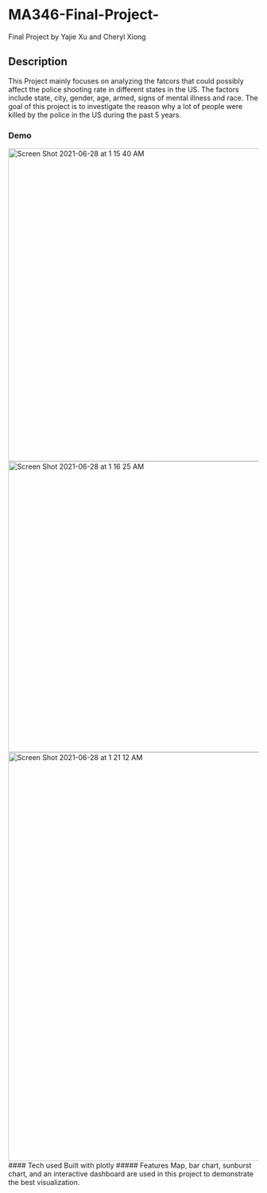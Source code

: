 # MA346-Final-Project-
Final Project by Yajie Xu and Cheryl Xiong
## Description
This Project mainly focuses on analyzing the fatcors that could possibly affect the police shooting rate in different states in the US. The factors include state, city, gender, age, armed, signs of mental illness and race. The goal of this project is to investigate the reason why a lot of people were killed by the police in the US during the past 5 years.
### Demo
<img width="629" alt="Screen Shot 2021-06-28 at 1 15 40 AM" src="https://user-images.githubusercontent.com/55515436/123583878-5f6a1080-d7ae-11eb-88e8-27ad8cbc560f.png">
<img width="585" alt="Screen Shot 2021-06-28 at 1 16 25 AM" src="https://user-images.githubusercontent.com/55515436/123583914-790b5800-d7ae-11eb-933f-e9b60f31e484.png">
<img width="822" alt="Screen Shot 2021-06-28 at 1 21 12 AM" src="https://user-images.githubusercontent.com/55515436/123584310-25e5d500-d7af-11eb-9a07-d58b6ac672bb.png">
#### Tech used
Built with plotly
##### Features
Map, bar chart, sunburst chart, and an interactive dashboard are used in this project to demonstrate the best visualization.
